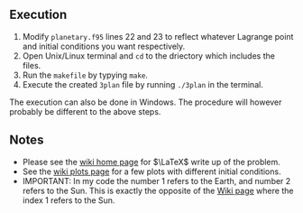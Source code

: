 ## Execution
 1. Modify `planetary.f95` lines 22 and 23 to reflect whatever Lagrange point and initial conditions you want respectively.
 2. Open Unix/Linux terminal and `cd` to the driectory which includes the files.
 3. Run the `makefile` by typying `make`.
 4. Execute the created `3plan` file by running `./3plan` in the terminal.
 
The execution can also be done in Windows. The procedure will however probably be different to the above steps.

## Notes
- Please see the [wiki home page](https://github.com/spyderkam/CR3BP/wiki) for $\LaTeX$ write up of the problem.
- See the [wiki plots page](https://github.com/spyderkam/CR3BP/wiki/Plots) for a few plots with different initial conditions.
- IMPORTANT: In my code the number 1 refers to the Earth, and number 2 refers to the Sun. This is exactly the opposite of the [Wiki page](https://github.com/spyderkam/CR3BP/wiki) where the index 1 refers to the Sun.
